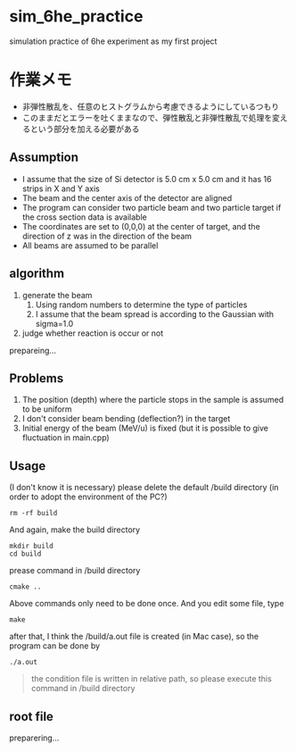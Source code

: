 # sim_6he_practice
simulation practice of 6he experiment as my first project

# 作業メモ
* 非弾性散乱を、任意のヒストグラムから考慮できるようにしているつもり
* このままだとエラーを吐くままなので、弾性散乱と非弾性散乱で処理を変えるという部分を加える必要がある

## Assumption
* I assume that the size of Si detector is 5.0 cm x 5.0 cm and it has 16 strips in X and Y axis
* The beam and the center axis of the detector are aligned
* The program can consider two particle beam and two particle target if the cross section data is available
* The coordinates are set to (0,0,0) at the center of target, and the direction of z was in the direction of the beam
* All beams are assumed to be parallel

## algorithm
1. generate the beam
   1. Using random numbers to determine the type of particles
   2. I assume that the beam spread is according to the Gaussian with sigma=1.0
2. judge whether reaction is occur or not

prepareing...

## Problems
1. The position (depth) where the particle stops in the sample is assumed to be uniform
2. I don't consider beam bending (deflection?) in the target
3. Initial energy of the beam (MeV/u) is fixed (but it is possible to give fluctuation in main.cpp)

## Usage
(I don't know it is necessary) please delete the default /build directory (in order to adopt the environment of the PC?)
```console
rm -rf build
```
And again, make the build directory
```console
mkdir build
cd build
```
 prease command in /build directory
```console
cmake ..
```
Above commands only need to be done once. And you edit some file, type
``` console
make
```
after that, I think the /build/a.out file is created (in Mac case), so the program can be done by
```console
./a.out
```
> the condition file is written in relative path, so please execute this command in /build directory

## root file
preparering...
